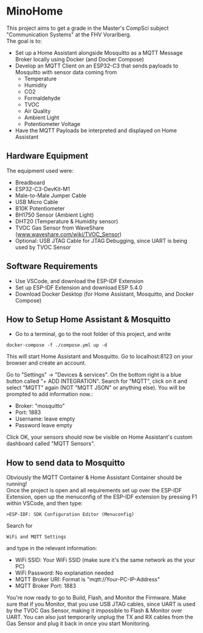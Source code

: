 # MinoHome

This project aims to get a grade in the Master's CompSci subject "Communication Systems" at the FHV Vorarlberg.  
The goal is to:
- Set up a Home Assistant alongside Mosquitto as a MQTT Message Broker locally using Docker (and Docker Compose)
- Develop an MQTT Client on an ESP32-C3 that sends payloads to Mosquitto with sensor data coming from
  - Temperature
  - Humidity
  - CO2
  - Formaldehyde
  - TVOC
  - Air Quality
  - Ambient Light
  - Potentiometer Voltage
- Have the MQTT Payloads be interpreted and displayed on Home Assistant

## Hardware Equipment

The equipment used were:

- Breadboard
- ESP32-C3-DevKit-M1
- Male-to-Male Jumper Cable
- USB Micro Cable
- B10K Potentiometer
- BH1750 Sensor (Ambient Light)
- DHT20 (Temperature & Humidity sensor)
- TVOC Gas Sensor from WaveShare (www.waveshare.com/wiki/TVOC_Sensor)
- Optional: USB JTAG Cable for JTAG Debugging, since UART is being used by TVOC Sensor

## Software Requirements

* Use VSCode, and download the ESP-IDF Extension
* Set up ESP-IDF Extension and download ESP 5.4.0
* Download Docker Desktop (for Home Assistant, Mosquitto, and Docker Compose)

## How to Setup Home Assistant & Mosquitto

* Go to a terminal, go to the root folder of this project, and write
```
docker-compose -f ./compose.yml up -d
```

This will start Home Assistant and Mosquitto. Go to localhost:8123 on your browser and create an account.  
  
Go to "Settings" -> "Devices & services". On the bottom right is a blue button called "+ ADD INTEGRATION". Search for "MQTT", click on it and select "MQTT" again (NOT "MQTT JSON" or anything else).  You will be prompted to add information now.:
- Broker: "mosquitto"
- Port: 1883
- Username: leave empty
- Password leave empty

Click OK, your sensors should now be visible on Home Assistant's custom dashboard called "MQTT Sensors".

## How to send data to Mosquitto

Obviously the MQTT Container & Home Assistant Container should be running!  
Once the project is open and all requirements set up over the ESP-IDF Extension, open up the menuconfig of the ESP-IDF extension by pressing F1 within VSCode, and then type:
```
>ESP-IDF: SDK Configuration Editor (Menuconfig)
```
Search for
```
WiFi and MQTT Settings
```
and type in the relevant information:

- WiFi SSID: Your WiFi SSID (make sure it's the same network as the your PC)
- WiFi Password: No explanation needed
- MQTT Broker URI: Format is "mqtt://Your-PC-IP-Address"
- MQTT Broker Port: 1883

You're now ready to go to Build, Flash, and Monitor the Firmware. Make sure that if you Monitor, that you use USB JTAG cables, since UART is used by the TVOC Gas Sensor, making it impossible to Flash & Monitor over UART. You can also just temporarily unplug the TX and RX cables from the Gas Sensor and plug it back in once you start Monitoring.
